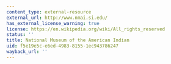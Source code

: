 ```yaml
---
content_type: external-resource
external_url: http://www.nmai.si.edu/
has_external_license_warning: true
license: https://en.wikipedia.org/wiki/All_rights_reserved
status: ''
title: National Museum of the American Indian
uid: f5e19e5c-e6ed-4983-8155-1ec943786247
wayback_url: ''
---
```


